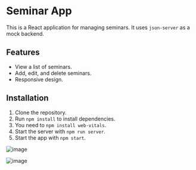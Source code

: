# Seminar App

This is a React application for managing seminars. It uses `json-server` as a mock backend.

## Features

- View a list of seminars.
- Add, edit, and delete seminars.
- Responsive design.

## Installation

1. Clone the repository.
2. Run `npm install` to install dependencies.
3. You need to `npm install web-vitals`.
4. Start the server with `npm run server`.
5. Start the app with `npm start`.


![image](https://github.com/user-attachments/assets/ae4d6e5c-9c97-4619-80d3-2bdacf17a88d)



![image](https://github.com/user-attachments/assets/93dda222-d5ff-47ab-a54e-9b540b7a1ae1)
